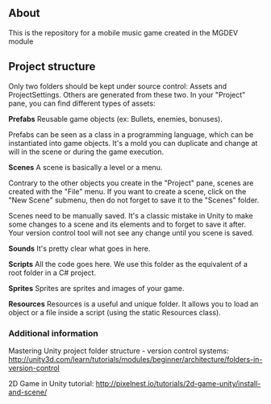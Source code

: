 ## About

This is the repository for a mobile music game created in the MGDEV module 


## Project structure

Only two folders should be kept under source control: Assets and ProjectSettings. Others are generated from these two. In your "Project" pane, you can find different types of assets:

**Prefabs**
Reusable game objects (ex: Bullets, enemies, bonuses).

Prefabs can be seen as a class in a programming language, which can be instantiated into game objects. It's a mold you can duplicate and change at will in the scene or during the game execution.

**Scenes**
A scene is basically a level or a menu.

Contrary to the other objects you create in the "Project" pane, scenes are created with the "File" menu. If you want to create a scene, click on the "New Scene" submenu, then do not forget to save it to the "Scenes" folder.

Scenes need to be manually saved. It's a classic mistake in Unity to make some changes to a scene and its elements and to forget to save it after. Your version control tool will not see any change until you scene is saved.

**Sounds**
It's pretty clear what goes in here.

**Scripts**
All the code goes here. We use this folder as the equivalent of a root folder in a C# project.

**Sprites**
Sprites are sprites and images of your game.

**Resources**
Resources is a useful and unique folder. It allows you to load an object or a file inside a script (using the static Resources class).





### Additional information

Mastering Unity project folder structure - version control systems:
http://unity3d.com/learn/tutorials/modules/beginner/architecture/folders-in-version-control

2D Game in Unity tutorial:
http://pixelnest.io/tutorials/2d-game-unity/install-and-scene/